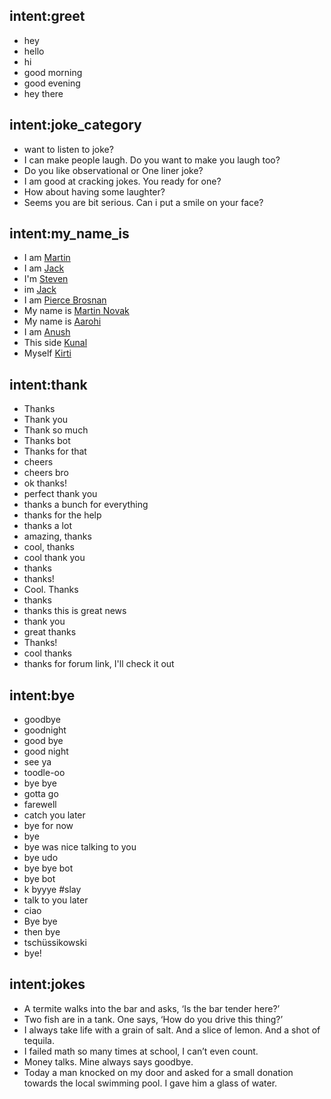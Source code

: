 ## intent:greet
- hey
- hello
- hi
- good morning
- good evening
- hey there



## intent:joke_category
- want to listen to joke?
- I can make people laugh. Do you want to make you laugh too?
- Do you like observational or One liner joke?
- I am good at cracking jokes. You ready for one?
- How about having some laughter?
- Seems you are bit serious. Can i put a smile on your face?



## intent:my_name_is
- I am [Martin](person)
- I am [Jack](person)
- I'm [Steven](person)
- im [Jack](person)
- I am [Pierce Brosnan](person)
- My name is [Martin Novak](person)
- My name is [Aarohi](person)
- I am [Anush](person)
- This side [Kunal](person)
- Myself [Kirti](person)


## intent:thank
- Thanks
- Thank you
- Thank so much
- Thanks bot
- Thanks for that
- cheers
- cheers bro
- ok thanks!
- perfect thank you
- thanks a bunch for everything
- thanks for the help
- thanks a lot
- amazing, thanks
- cool, thanks
- cool thank you
- thanks
- thanks!
- Cool. Thanks
- thanks
- thanks this is great news
- thank you
- great thanks
- Thanks!
- cool thanks
- thanks for forum link, I'll check it out

## intent:bye
- goodbye
- goodnight
- good bye
- good night
- see ya
- toodle-oo
- bye bye
- gotta go
- farewell
- catch you later
- bye for now
- bye
- bye was nice talking to you
- bye udo
- bye bye bot
- bye bot
- k byyye #slay
- talk to you later
- ciao
- Bye bye
- then bye
- tschüssikowski
- bye!

## intent:jokes
-  A termite walks into the bar and asks, ‘Is the bar tender here?’
- Two fish are in a tank. One says, ‘How do you drive this thing?’
- I always take life with a grain of salt. And a slice of lemon. And a shot of tequila.
- I failed math so many times at school, I can’t even count.
- Money talks. Mine always says goodbye.
- Today a man knocked on my door and asked for a small donation towards the local swimming pool. I gave him a glass of water.






